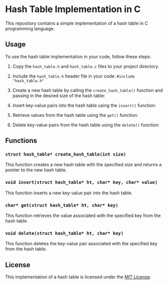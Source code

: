 # Hash Table Implementation in C

This repository contains a simple implementation of a hash table in C programming language.

## Usage

To use the hash table implementation in your code, follow these steps:

1. Copy the `hash_table.h` and `hash_table.c` files to your project directory.
2. Include the `hash_table.h` header file in your code: `#include "hash_table.h"`
3. Create a new hash table by calling the `create_hash_table()` function and passing in the desired size of the hash table:

4. Insert key-value pairs into the hash table using the `insert()` function:

5. Retrieve values from the hash table using the `get()` function:

6. Delete key-value pairs from the hash table using the `delete()` function:


## Functions

### `struct hash_table* create_hash_table(int size)`

This function creates a new hash table with the specified size and returns a pointer to the new hash table.

### `void insert(struct hash_table* ht, char* key, char* value)`

This function inserts a new key-value pair into the hash table.

### `char* get(struct hash_table* ht, char* key)`

This function retrieves the value associated with the specified key from the hash table.

### `void delete(struct hash_table* ht, char* key)`

This function deletes the key-value pair associated with the specified key from the hash table.

## License

This implementation of a hash table is licensed under the [MIT License](LICENSE).
